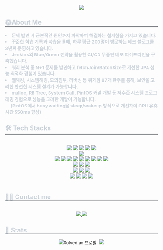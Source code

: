 <div align= "center">
    <img src="https://capsule-render.vercel.app/api?type=waving&color=auto&height=120&text=백엔드%20개발자%20양선규%20입니다.&animation=&fontColor=ffffff&fontSize=40" />
    </div>
    <div style="text-align: left;"> 
    <h2 style="border-bottom: 1px solid #21262d; color: #c9d1d9;"> 🌞About Me </h2>  
    <div style="font-weight: 700; font-size: 15px; text-align: left; color: #c9d1d9;">
        <li> 문제 발견 시 근본적인 원인까지 파악하여 해결하는 철저함을 가지고 있습니다.</li>
        <li> 꾸준한 학습 기록과 복습을 통해, 하루 평균 200명이 방문하는 테크 블로그를 3년째 운영하고 있습니다.</li>
        <li> Jenkins와 Blue/Green 전략을 활용한 CI/CD 무중단 배포 파이프라인을 구축했습니다.</li>
        <li> 쿼리 분석 중 N+1 문제를 발견하고 fetchJoin/BatchSize로 개선한 JPA 성능 최적화 경험이 있습니다.</li>
        <li> 웹해킹, 시스템해킹, 모의침투, 리버싱 등 워게임 87개 완주를 통해, 보안을 고려한 안전한 시스템 설계가 가능합니다.</li>
        <li>  malloc, RB Tree, System Call, PintOS 커널 개발 등 저수준 시스템 프로그래밍 경험으로 성능을 고려한 개발이 가능합니다.
            <br> &nbsp;&nbsp;&nbsp;&nbsp;&nbsp;(PintOS에서 busy waiting을 sleep/wakeup 방식으로 개선하여 CPU 유휴시간 550ms 향상)</li>
    </div> 
    </div>
    <div style="text-align: left;">
    <h2 style="border-bottom: 1px solid #21262d; color: #c9d1d9;"> 🛠️ Tech Stacks </h2> <br> 
    <div  align= "center"> <img src="https://img.shields.io/badge/Java-007396?style=plastic&logo=Java&logoColor=white">
          <img src="https://img.shields.io/badge/Spring Boot-6DB33F?style=plastic&logo=springboot&logoColor=white"/>
          <img src="https://img.shields.io/badge/Python-3776AB?style=plastic&logo=Python&logoColor=white">
          <img src="https://img.shields.io/badge/FastAPI-009688?style=plastic&logo=fastapi&logoColor=white">
          <img src="https://img.shields.io/badge/C-A8B9CC?style=plastic&logo=c&logoColor=white">
          <br/>
          <img src="https://img.shields.io/badge/MySQL-4479A1?style=plastic&logo=MySQL&logoColor=white">
          <br/>
          <img src="https://img.shields.io/badge/Linux-FCC624?style=plastic&logo=Linux&logoColor=white">
          <img src="https://img.shields.io/badge/Jenkins-D24939?style=plastic&logo=Jenkins&logoColor=white">
          <img src="https://img.shields.io/badge/Nginx-009639?style=plastic&logo=nginx&logoColor=white">
          <img src="https://img.shields.io/badge/Amazon AWS-232F3E?style=plastic&logo=amazonwebservices&logoColor=white">
          <img src="https://img.shields.io/badge/RDS-527FFF?style=plastic&logo=amazonrds&logoColor=white">
          <img src="https://img.shields.io/badge/EC2-FF9900?style=plastic&logo=amazonec2&logoColor=white">
          <img src="https://img.shields.io/badge/S3-569A31?style=plastic&logo=amazons3&logoColor=white">
          <img src="https://img.shields.io/badge/Route53-8C4FFF?style=plastic&logo=amazonroute53&logoColor=white">
          <img src="https://img.shields.io/badge/ELB-8C4FFF?style=plastic&logo=awselasticloadbalancing&logoColor=white">
          <br/>
          <img src="https://img.shields.io/badge/Javascript-F7DF1E?style=plastic&logo=Javascript&logoColor=white">
          <img src="https://img.shields.io/badge/Vue.js-4FC08D?style=plastic&logo=Vue.js&logoColor=white">
          <img src="https://img.shields.io/badge/HTML5-E34F26?style=plastic&logo=HTML5&logoColor=white">
          <br/>
          <img src="https://img.shields.io/badge/Docker-2496ED?style=plastic&logo=Docker&logoColor=white">
          <img src="https://img.shields.io/badge/Postman-FF6C37?style=plastic&logo=postman&logoColor=white">
          <img src="https://img.shields.io/badge/Swagger-85EA2D?style=plastic&logo=swagger&logoColor=white">
          <br/>
          <img src="https://img.shields.io/badge/Github-181717?style=plastic&logo=Github&logoColor=white">
          <img src="https://img.shields.io/badge/Slack-4A154B?style=plastic&logo=Slack&logoColor=white">
          <img src="https://img.shields.io/badge/Notion-000000?style=plastic&logo=Notion&logoColor=white">
          <img src="https://img.shields.io/badge/Jira-0052CC?style=plastic&logo=jira&logoColor=white">
          </div>
    </div>
    <br> 
    <div align= "center">  </div> 
      </div>
      <div style="text-align: left;">
        <h2 style="border-bottom: 1px solid #21262d; color: #c9d1d9;"> 🧑‍💻 Contact me </h2> 
    <br> 
    <div align= "center"> 
        <a href=https://yskisking.tistory.com/> <img src="https://img.shields.io/badge/Tistory-000000?style=for-the-badge&logo=Tistory&logoColor=white&link=https://yskisking.tistory.com/"> </a>
        <a href=mailto:ysk9526@gmail.com> <img src="https://img.shields.io/badge/Gmail-EA4335?style=for-the-badge&logo=Gmail&logoColor=white&link=mailto:ysk9526@gmail.com"> </a>
    </div>
    <div style="text-align: left;"> 
    <h2 style="border-bottom: 1px solid #21262d; color: #c9d1d9;"> 🏅 Stats </h2> 
    <div align="center" style="display: flex; justify-content: center; gap: 10px; flex-wrap: wrap;"> 
        <img src="http://mazassumnida.wtf/api/v2/generate_badge?boj=ysk9526" alt="Solved.ac 프로필" />
        <img src="https://github-readme-stats.vercel.app/api?username=YangSunkue&bg_color=60,efdcdc,ecb1b1&title_color=000000&text_color=000000" />
    </div>
    </div>
    </div>

    
